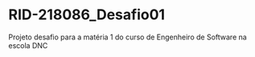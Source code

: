 # RID-218086_Desafio01
Projeto desafio para a matéria 1 do curso de Engenheiro de Software na escola DNC
